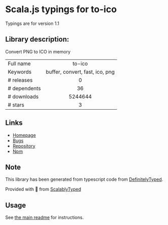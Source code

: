 
# Scala.js typings for to-ico

Typings are for version 1.1

## Library description:
Convert PNG to ICO in memory

|                    |                 |
| ------------------ | :-------------: |
| Full name          | to-ico |
| Keywords           | buffer, convert, fast, ico, png |
| # releases         | 0 |
| # dependents       | 36 |
| # downloads        | 5244644 |
| # stars            | 3 |

## Links
- [Homepage](https://github.com/kevva/to-ico#readme)
- [Bugs](https://github.com/kevva/to-ico/issues)
- [Repository](https://github.com/kevva/to-ico)
- [Npm](https://www.npmjs.com/package/to-ico)
    


## Note
This library has been generated from typescript code from [DefinitelyTyped](https://definitelytyped.org).

Provided with :purple_heart: from [ScalablyTyped](https://github.com/oyvindberg/ScalablyTyped)

## Usage
See [the main readme](../../readme.md) for instructions.


